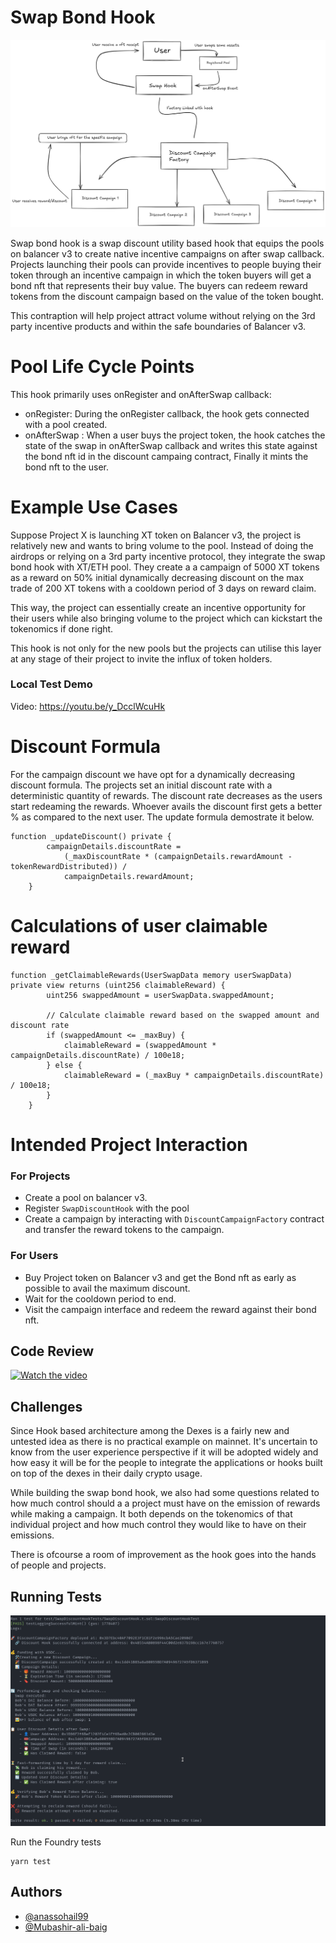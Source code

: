 # Swap Bond Hook

![Architecture](images/Architecture.png)

Swap bond hook is a swap discount utility based hook that equips the pools on balancer v3 to create native incentive campaigns on after swap callback. Projects launching their pools can provide incentives to people buying their token through an incentive campaign in which the token buyers will get a bond nft that represents their buy value. The buyers can redeem reward tokens from the discount campaign based on the value of the token bought.

This contraption will help project attract volume without relying on the 3rd party incentive products and within the safe boundaries of Balancer v3.

# Pool Life Cycle Points

This hook primarily uses onRegister and onAfterSwap callback:

- onRegister: During the onRegister callback, the hook gets connected with a pool created.
- onAfterSwap : When a user buys the project token, the hook catches the state of the swap in onAfterSwap callback and writes this state against the bond nft id in the discount campaing contract, Finally it mints the bond nft to the user.

# Example Use Cases

Suppose Project X is launching XT token on Balancer v3, the project is relatively new and wants to bring volume to the pool. Instead of doing the airdrops or relying on a 3rd party incentive protocol, they integrate the swap bond hook with XT/ETH pool. They create a a campaign of 5000 XT tokens as a reward on 50% initial dynamically decreasing discount on the max trade of 200 XT tokens with a cooldown period of 3 days on reward claim.

This way, the project can essentially create an incentive opportunity for their users while also bringing volume to the project which can kickstart the tokenomics if done right.

This hook is not only for the new pools but the projects can utilise this layer at any stage of their project to invite the influx of token holders.

### Local Test Demo

Video: https://youtu.be/y_DcclWcuHk

# Discount Formula

For the campaign discount we have opt for a dynamically decreasing discount formula. The projects set an initial discount rate with a deterministic quantity of rewards. The discount rate decreases as the users start redeaming the rewards. Whoever avails the discount first gets a better % as compared to the next user. The update formula demostrate it below.

```
function _updateDiscount() private {
        campaignDetails.discountRate =
            (_maxDiscountRate * (campaignDetails.rewardAmount - tokenRewardDistributed)) /
            campaignDetails.rewardAmount;
    }
```

# Calculations of user claimable reward

```
function _getClaimableRewards(UserSwapData memory userSwapData) private view returns (uint256 claimableReward) {
        uint256 swappedAmount = userSwapData.swappedAmount;

        // Calculate claimable reward based on the swapped amount and discount rate
        if (swappedAmount <= _maxBuy) {
            claimableReward = (swappedAmount * campaignDetails.discountRate) / 100e18;
        } else {
            claimableReward = (_maxBuy * campaignDetails.discountRate) / 100e18;
        }
    }

```

# Intended Project Interaction

### For Projects

- Create a pool on balancer v3.
- Register `SwapDiscountHook` with the pool
- Create a campaign by interacting with `DiscountCampaignFactory` contract and transfer the reward tokens to the campaign.

### For Users

- Buy Project token on Balancer v3 and get the Bond nft as early as possible to avail the maximum discount.
- Wait for the cooldown period to end.
- Visit the campaign interface and redeem the reward against their bond nft.

## Code Review

[![Watch the video](https://img.youtube.com/vi/eEBEvTei99s/maxresdefault.jpg)](https://youtu.be/eEBEvTei99s)

## Challenges

Since Hook based architecture among the Dexes is a fairly new and untested idea as there is no practical example on mainnet. It's uncertain to know from the user experience perspective if it will be adopted widely and how easy it will be for the people to integrate the applications or hooks built on top of the dexes in their daily crypto usage.

While building the swap bond hook, we also had some questions related to how much control should a a project must have on the emission of rewards while making a campaign. It both depends on the tokenomics of that individual project and how much control they would like to have on their emissions.

There is ofcourse a room of improvement as the hook goes into the hands of people and projects.

## Running Tests

![Campaign Test Run](images/SwapBondTest.png)

Run the Foundry tests

```
yarn test

```

## Authors

- [@anassohail99](https://www.github.com/anassohail99)
- [@Mubashir-ali-baig](https://github.com/Mubashir-ali-baig)
